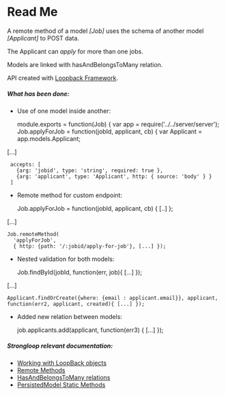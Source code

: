 Read Me
=======

A remote method of a model <i>[Job]</i> uses the schema of another model <i>[Applicant]</i> to POST data.

The Applicant can <i>apply</i> for more than one jobs.

Models are linked with hasAndBelongsToMany relation.

API created with [Loopback Framework](http://loopback.io/).

##### What has been done:

   * Use of one model inside another:


        module.exports = function(Job) {
            var app = require('../../server/server');
        Job.applyForJob = function(jobId, applicant, cb) {
            var Applicant = app.models.Applicant;

[...]

     accepts: [
       {arg: 'jobid', type: 'string', required: true },
       {arg: 'applicant', type: 'Applicant', http: { source: 'body' } }
     ]

   * Remote method for custom endpoint:


        Job.applyForJob = function(jobId, applicant, cb) { [..] };

[...]

    Job.remoteMethod(
      'applyForJob',
      {	http: {path: '/:jobid/apply-for-job'}, [...] });


   * Nested validation for both models:


        Job.findById(jobId, function(err, job){ [...] });

[...]

    Applicant.findOrCreate({where: {email : applicant.email}}, applicant, function(err2, applicant, created){ [...] });



   * Added new relation between models:


        job.applicants.add(applicant, function(err3) { [...] });



##### Strongloop relevant documentation:
  * [Working with LoopBack objects](https://docs.strongloop.com/display/public/LB/Working+with+LoopBack+objects)
  * [Remote Methods](https://docs.strongloop.com/display/public/LB/Remote+methods#Remotemethods-HTTPmappingofinputarguments)
  * [HasAndBelongsToMany relations](https://docs.strongloop.com/display/public/LB/HasAndBelongsToMany+relations)
  * [PersistedModel Static Methods](https://apidocs.strongloop.com/loopback/#persistedmodel)
